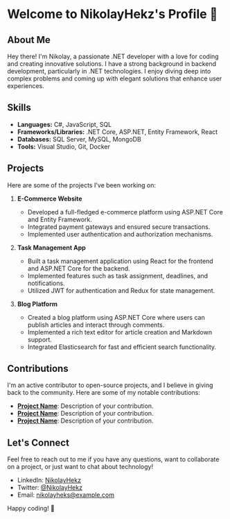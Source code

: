 # Welcome to NikolayHekz's Profile 👋

## About Me

Hey there! I'm Nikolay, a passionate .NET developer with a love for coding and creating innovative solutions. I have a strong background in backend development, particularly in .NET technologies. I enjoy diving deep into complex problems and coming up with elegant solutions that enhance user experiences.

## Skills

- **Languages:** C#, JavaScript, SQL
- **Frameworks/Libraries:** .NET Core, ASP.NET, Entity Framework, React
- **Databases:** SQL Server, MySQL, MongoDB
- **Tools:** Visual Studio, Git, Docker

## Projects

Here are some of the projects I've been working on:

1. **E-Commerce Website**
   - Developed a full-fledged e-commerce platform using ASP.NET Core and Entity Framework.
   - Integrated payment gateways and ensured secure transactions.
   - Implemented user authentication and authorization mechanisms.

2. **Task Management App**
   - Built a task management application using React for the frontend and ASP.NET Core for the backend.
   - Implemented features such as task assignment, deadlines, and notifications.
   - Utilized JWT for authentication and Redux for state management.

3. **Blog Platform**
   - Created a blog platform using ASP.NET Core where users can publish articles and interact through comments.
   - Implemented a rich text editor for article creation and Markdown support.
   - Integrated Elasticsearch for fast and efficient search functionality.

## Contributions

I'm an active contributor to open-source projects, and I believe in giving back to the community. Here are some of my notable contributions:

- **[Project Name](link)**: Description of your contribution.
- **[Project Name](link)**: Description of your contribution.
- **[Project Name](link)**: Description of your contribution.

## Let's Connect

Feel free to reach out to me if you have any questions, want to collaborate on a project, or just want to chat about technology!

- LinkedIn: [NikolayHekz](https://www.linkedin.com/in/nikolayheks)
- Twitter: [@NikolayHekz](https://twitter.com/NikolayHekz)
- Email: nikolayheks@example.com

Happy coding! 🚀

